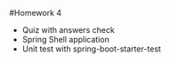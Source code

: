 #Homework 4

- Quiz with answers check
- Spring Shell application
- Unit test with spring-boot-starter-test 